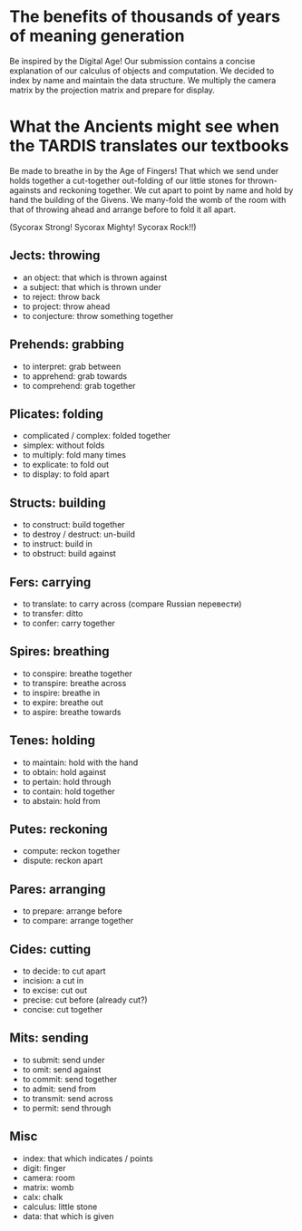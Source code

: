 # The benefits of thousands of years of meaning generation
Be inspired by the Digital Age! Our submission contains a concise explanation of our calculus of objects and computation. We decided to index by name and maintain the data structure. We multiply the camera matrix by the projection matrix and prepare for display.

# What the Ancients might see when the TARDIS translates our textbooks
Be made to breathe in by the Age of Fingers! That which we send under holds together a cut-together out-folding of our little stones for thrown-againsts and reckoning together. We cut apart to point by name and hold by hand the building of the Givens. We many-fold the womb of the room with that of throwing ahead and arrange before to fold it all apart.

(Sycorax Strong! Sycorax Mighty! Sycorax Rock!!)

## Jects: throwing
* an object: that which is thrown against
* a subject: that which is thrown under
* to reject: throw back
* to project: throw ahead
* to conjecture: throw something together

## Prehends: grabbing
* to interpret: grab between
* to apprehend: grab towards
* to comprehend: grab together

## Plicates: folding
* complicated / complex: folded together
* simplex: without folds
* to multiply: fold many times
* to explicate: to fold out
* to display: to fold apart

## Structs: building
* to construct: build together
* to destroy / destruct: un-build
* to instruct: build in
* to obstruct: build against

## Fers: carrying
* to translate: to carry across (compare Russian перевести)
* to transfer: ditto
* to confer: carry together

## Spires: breathing
* to conspire: breathe together
* to transpire: breathe across
* to inspire: breathe in
* to expire: breathe out
* to aspire: breathe towards

## Tenes: holding
* to maintain: hold with the hand
* to obtain: hold against
* to pertain: hold through
* to contain: hold together
* to abstain: hold from

## Putes: reckoning
* compute: reckon together
* dispute: reckon apart

## Pares: arranging
* to prepare: arrange before
* to compare: arrange together

## Cides: cutting
* to decide: to cut apart
* incision: a cut in
* to excise: cut out
* precise: cut before (already cut?)
* concise: cut together

## Mits: sending
* to submit: send under
* to omit: send against
* to commit: send together
* to admit: send from
* to transmit: send across
* to permit: send through

## Misc
* index: that which indicates / points
* digit: finger
* camera: room
* matrix: womb
* calx: chalk
* calculus: little stone
* data: that which is given
